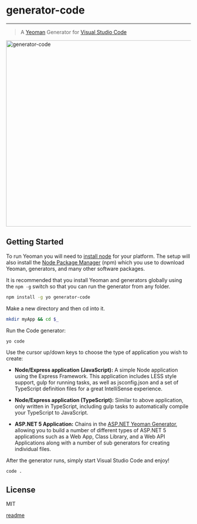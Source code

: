 
# generator-code
------
> A [Yeoman](http://yeoman.io) Generator for [Visual Studio Code](http://code.visualstudio.com)

<img width="506" alt="generator-code" src="https://cloud.githubusercontent.com/assets/1487073/9344348/d80a02f0-45bc-11e5-8f33-fe7f2a44bbd4.png">

## Getting Started

To run Yeoman you will need to [install node](https://nodejs.org) for your platform. The setup will also install the [Node Package Manager](https://www.npmjs.com/) (npm) which you use to download Yeoman, generators, and many other software packages.

It is recommended that you install Yeoman and generators globally using  the `npm -g` switch so that you can run the generator from any folder.

```bash
npm install -g yo generator-code
```

Make a new directory and then cd into it.

```bash
mkdir myApp && cd $_
```

Run the Code generator:
```bash
yo code
```

Use the cursor up/down keys to choose the type of application you wish to create:

* **Node/Express application (JavaScript):** A simple Node application using the Express Framework. This application includes LESS style support, gulp for running tasks, as well as jsconfig.json and a set of TypeScript definition files for a great IntelliSense experience. 

* **Node/Express application (TypeScript):** Similar to above application, only written in TypeScript, including gulp tasks to automatically compile your TypeScript to JavaScript.
 
* **ASP.NET 5 Application:** Chains in the [ASP.NET Yeoman Generator](https://github.com/OmniSharp/generator-aspnet), allowing you to build a number of different types of ASP.NET 5 applications such as a Web App, Class Library, and a Web API Applications along with a number of sub generators for creating individual files.

After the generator runs, simply start Visual Studio Code and enjoy!

```bash
code .
```

## License

MIT

[readme](README)